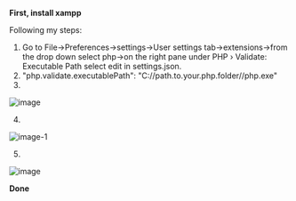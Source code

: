 **First, install xampp**

Following my steps:

1. Go to File->Preferences->settings->User settings tab->extensions->from the drop down select php->on the right pane under PHP › Validate: Executable Path select edit in settings.json.
1. "php.validate.executablePath": "C://path.to.your.php.folder//php.exe"
1.
![image](https://github.com/Clapboiz/Set-up-Tool-App/assets/112185647/c9fca5d1-6065-4f0c-a117-9cd499d242cd)

4.
![image-1](https://github.com/Clapboiz/Set-up-Tool-App/assets/112185647/1c232af3-8bea-4b8a-9f67-472d30b38d41)

5.
![image](https://github.com/Clapboiz/Set-up-Tool-App/assets/112185647/6d73cb95-d6fb-43f6-8ecc-59d03b0c10a3)

**Done**
